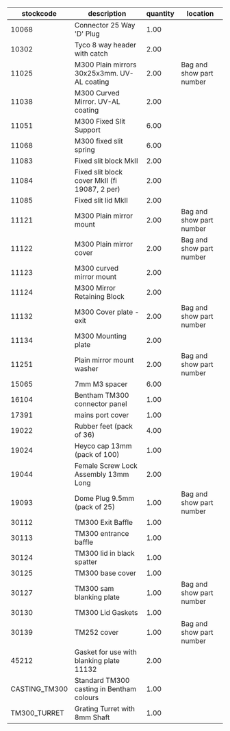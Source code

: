|stockcode|description|quantity|location|
|---------|-----------|--------|--------|
|10068|Connector 25 Way 'D' Plug|1.00||
|10302|Tyco 8 way header with catch|2.00||
|11025|M300 Plain mirrors 30x25x3mm.  UV-AL coating|2.00|Bag and show part number|
|11038|M300 Curved Mirror.  UV-AL coating|2.00||
|11051|M300 Fixed Slit Support|6.00||
|11068|M300 fixed slit spring|6.00||
|11083|Fixed slit block MkII|2.00||
|11084|Fixed slit block cover MkII (fi 19087, 2 per)|2.00||
|11085|Fixed slit lid MkII|2.00||
|11121|M300 Plain mirror mount|2.00|Bag and show part number|
|11122|M300 Plain mirror cover|2.00|Bag and show part number|
|11123|M300 curved mirror mount|2.00||
|11124|M300 Mirror Retaining Block|2.00||
|11132|M300 Cover plate - exit|2.00|Bag and show part number|
|11134|M300 Mounting plate|2.00||
|11251|Plain mirror mount washer|2.00|Bag and show part number|
|15065|7mm M3 spacer|6.00||
|16104|Bentham TM300 connector panel|1.00||
|17391|mains port cover|1.00||
|19022|Rubber feet (pack of 36)|4.00||
|19024|Heyco cap 13mm (pack of 100)|1.00||
|19044|Female Screw Lock Assembly 13mm Long|2.00||
|19093|Dome Plug 9.5mm (pack of 25)|1.00|Bag and show part number|
|30112|TM300 Exit Baffle|1.00||
|30113|TM300 entrance baffle|1.00||
|30124|TM300 lid in black spatter|1.00||
|30125|TM300 base cover|1.00||
|30127|TM300 sam blanking plate|1.00|Bag and show part number|
|30130|TM300 Lid Gaskets|1.00||
|30139|TM252 cover|1.00|Bag and show part number|
|45212|Gasket for use with blanking plate 11132|2.00||
|CASTING_TM300|Standard TM300 casting in Bentham colours|1.00||
|TM300_TURRET|Grating Turret with 8mm Shaft|1.00||

